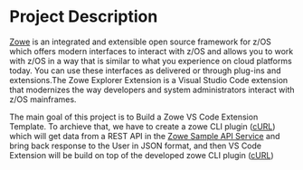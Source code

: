 # Project Description

[Zowe](https://www.zowe.org) is an integrated and extensible open source framework for z/OS which offers modern interfaces to interact with z/OS and allows you to work with z/OS in a way that is similar to what you experience on cloud platforms today. You can use these interfaces as delivered or through plug-ins and extensions.The Zowe Explorer Extension is a Visual Studio Code extension that modernizes the way developers and system administrators interact with z/OS mainframes. 

The main goal of this project is to Build a Zowe VS Code Extension Template. To archieve that, we have to create a zowe CLI plugin ([cURL](https://curl.se/)) which will get data from a REST API in the [Zowe Sample API Service](https://github.com/zowe/sample-spring-boot-api-service/blob/master/zowe-rest-api-sample-spring/README.md) and bring back response to the User in JSON format, and then VS Code Extension will be build on top of the developed zowe CLI plugin ([cURL](https://curl.se/))
